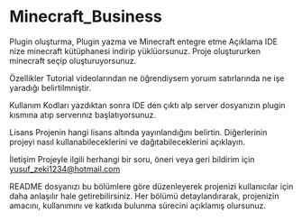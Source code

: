 # Minecraft_Business
 Plugin oluşturma, Plugin yazma ve Minecraft entegre etme
Açıklama
IDE nize minecraft kütüphanesi indirip yüklüorsunuz. Proje oluştururken minecraft seçip oluşturuyorsunuz.

Özellikler
Tutorial videolarından ne öğrendiysem yoruım satırlarında ne işe yaradığı belirtilmniştir.

Kullanım
Kodları yazdıktan sonra IDE den çıktı alp server dosyanızın plugin kısmına atıp serverınız başlatıyorsunuz.

Lisans
Projenin hangi lisans altında yayınlandığını belirtin. Diğerlerinin projeyi nasıl kullanabileceklerini ve dağıtabileceklerini açıklayın.

İletişim
Projeyle ilgili herhangi bir soru, öneri veya geri bildirim için  yusuf_zeki1234@hotmail.com

README dosyanızı bu bölümlere göre düzenleyerek projenizi kullanıcılar için daha anlaşılır hale getirebilirsiniz. Her bölümü detaylandırarak, projenizin amacını, kullanımını ve katkıda bulunma sürecini açıklamış olursunuz.
